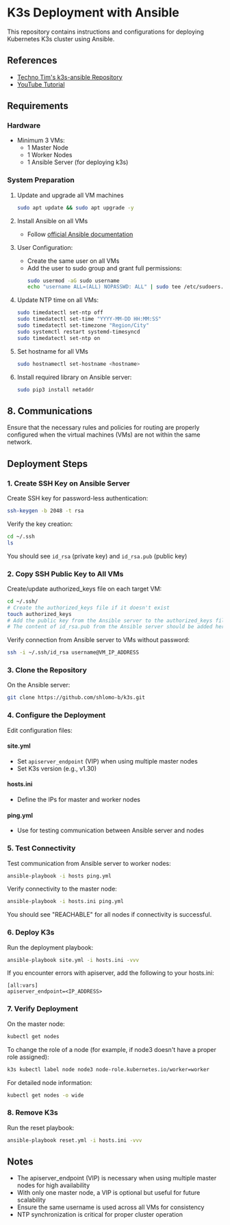 # K3s Deployment with Ansible

This repository contains instructions and configurations for deploying Kubernetes K3s cluster using Ansible.

## References

- [Techno Tim's k3s-ansible Repository](https://github.com/techno-tim/k3s-ansible)
- [YouTube Tutorial](https://www.youtube.com/watch?v=CbkEWcUZ7zM)

## Requirements

### Hardware
- Minimum 3 VMs:
  - 1 Master Node
  - 1 Worker Nodes
  - 1 Ansible Server (for deploying k3s)

### System Preparation
1. Update and upgrade all VM machines
   ```bash
   sudo apt update && sudo apt upgrade -y
   ```

2. Install Ansible on all VMs
   - Follow [official Ansible documentation](https://docs.ansible.com/ansible/latest/installation_guide/installation_distros.html)

3. User Configuration:
   - Create the same user on all VMs
   - Add the user to sudo group and grant full permissions:
     ```bash
     sudo usermod -aG sudo username
     echo "username ALL=(ALL) NOPASSWD: ALL" | sudo tee /etc/sudoers.d/username
     ```

4. Update NTP time on all VMs:
   ```bash
   sudo timedatectl set-ntp off
   sudo timedatectl set-time "YYYY-MM-DD HH:MM:SS"
   sudo timedatectl set-timezone "Region/City"
   sudo systemctl restart systemd-timesyncd
   sudo timedatectl set-ntp on
   ```

5. Set hostname for all VMs
   ```bash
   sudo hostnamectl set-hostname <hostname>
   ```

6. Install required library on Ansible server:
   ```bash
   sudo pip3 install netaddr
   ```
## 8. Communications

Ensure that the necessary rules and policies for routing are properly configured when the virtual machines (VMs) are not within the same network.



## Deployment Steps

### 1. Create SSH Key on Ansible Server

Create SSH key for password-less authentication:
```bash
ssh-keygen -b 2048 -t rsa
```

Verify the key creation:
```bash
cd ~/.ssh
ls
```
You should see `id_rsa` (private key) and `id_rsa.pub` (public key)

### 2. Copy SSH Public Key to All VMs

Create/update authorized_keys file on each target VM:
```bash
cd ~/.ssh/
# Create the authorized_keys file if it doesn't exist
touch authorized_keys
# Add the public key from the Ansible server to the authorized_keys file
# The content of id_rsa.pub from the Ansible server should be added here
```

Verify connection from Ansible server to VMs without password:
```bash
ssh -i ~/.ssh/id_rsa username@VM_IP_ADDRESS
```

### 3. Clone the Repository

On the Ansible server:
```bash
git clone https://github.com/shlomo-b/k3s.git
```

### 4. Configure the Deployment

Edit configuration files:

#### site.yml
- Set `apiserver_endpoint` (VIP) when using multiple master nodes
- Set K3s version (e.g., v1.30)

#### hosts.ini
- Define the IPs for master and worker nodes

#### ping.yml
- Use for testing communication between Ansible server and nodes

### 5. Test Connectivity

Test communication from Ansible server to worker nodes:
```bash
ansible-playbook -i hosts ping.yml
```

Verify connectivity to the master node:
```bash
ansible-playbook -i hosts.ini ping.yml
```

You should see "REACHABLE" for all nodes if connectivity is successful.

### 6. Deploy K3s

Run the deployment playbook:
```bash
ansible-playbook site.yml -i hosts.ini -vvv
```

If you encounter errors with apiserver, add the following to your hosts.ini:
```
[all:vars]
apiserver_endpoint=<IP_ADDRESS>
```

### 7. Verify Deployment

On the master node:
```bash
kubectl get nodes
```

To change the role of a node (for example, if node3 doesn't have a proper role assigned):
```bash
k3s kubectl label node node3 node-role.kubernetes.io/worker=worker
```

For detailed node information:
```bash
kubectl get nodes -o wide
```

### 8. Remove K3s

Run the reset playbook:
```bash
ansible-playbook reset.yml -i hosts.ini -vvv
```

## Notes

- The apiserver_endpoint (VIP) is necessary when using multiple master nodes for high availability
- With only one master node, a VIP is optional but useful for future scalability
- Ensure the same username is used across all VMs for consistency
- NTP synchronization is critical for proper cluster operation